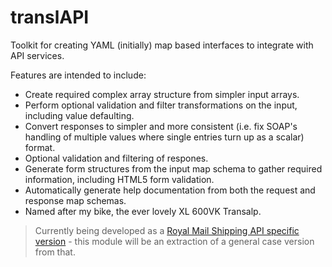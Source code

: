 # translAPI
Toolkit for creating YAML (initially) map based interfaces to integrate with API services.

Features are intended to include:
 * Create required complex array structure from simpler input arrays.
 * Perform optional validation and filter transformations on the input, including value defaulting.
 * Convert responses to simpler and more consistent (i.e. fix SOAP's handling of multiple values where single entries turn up as a scalar) format.
 * Optional validation and filtering of respones.
 * Generate form structures from the input map schema to gather required information, including HTML5 form validation.
 * Automatically generate help documentation from both the request and response map schemas.
 * Named after my bike, the ever lovely XL 600VK Transalp.

> Currently being developed as a [Royal Mail Shipping API specific version](https://github.com/turtledesign/royalmail-php) - this module will be an extraction of a general case version from that.

